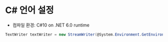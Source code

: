 # C# 언어 설정

- 컴파일 환경: C#10 on .NET 6.0 runtime

```c#
TextWriter textWriter = new StreamWriter(@System.Environment.GetEnvironmentVariable("OUTPUT_PATH"), true);
```
